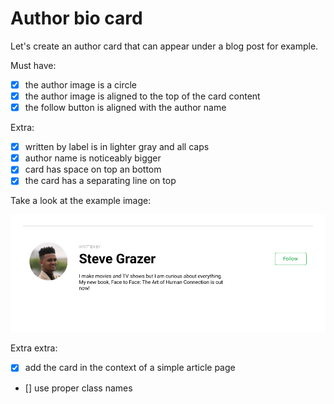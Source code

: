 # Author bio card

Let's create an author card that can appear under a blog post for example.

Must have:
* [x] the author image is a circle
* [x] the author image is aligned to the top of the card content
* [x] the follow button is aligned with the author name

Extra:
* [x] written by label is in lighter gray and all caps
* [x] author name is noticeably bigger
* [x] card has space on top an bottom
* [x] the card has a separating line on top

Take a look at the example image:

![example](author-card-example.png)

Extra extra:

* [x] add the card in the context of a simple article page
* [] use proper class names
